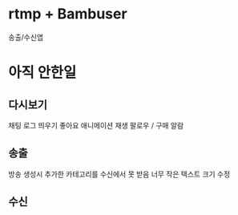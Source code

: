 # rtmp  + Bambuser
송출/수신앱

# 아직 안한일
## 다시보기 
채팅 로그 띄우기
좋아요 애니메이션 재생
팔로우 / 구매 알람
## 송출
방송 생성시 추가한 카테고리를 수신에서 못 받음
너무 작은 텍스트 크기 수정
## 수신

